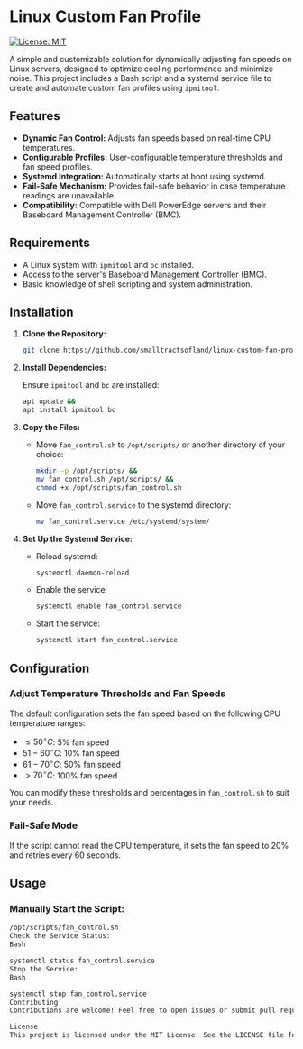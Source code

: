 # Linux Custom Fan Profile

[![License: MIT](https://img.shields.io/badge/License-MIT-yellow.svg)](https://opensource.org/licenses/MIT)

A simple and customizable solution for dynamically adjusting fan speeds on Linux servers, designed to optimize cooling performance and minimize noise. This project includes a Bash script and a systemd service file to create and automate custom fan profiles using `ipmitool`.

## Features

-   **Dynamic Fan Control:** Adjusts fan speeds based on real-time CPU temperatures.
-   **Configurable Profiles:** User-configurable temperature thresholds and fan speed profiles.
-   **Systemd Integration:** Automatically starts at boot using systemd.
-   **Fail-Safe Mechanism:** Provides fail-safe behavior in case temperature readings are unavailable.
-   **Compatibility:** Compatible with Dell PowerEdge servers and their Baseboard Management Controller (BMC).

## Requirements

-   A Linux system with `ipmitool` and `bc` installed.
-   Access to the server's Baseboard Management Controller (BMC).
-   Basic knowledge of shell scripting and system administration.

## Installation

1.  **Clone the Repository:**

    ```bash
    git clone https://github.com/smalltractsofland/linux-custom-fan-profile.git
    ```

2.  **Install Dependencies:**

    Ensure `ipmitool` and `bc` are installed:

    ```bash
    apt update &&
    apt install ipmitool bc
    ```

3.  **Copy the Files:**

    -   Move `fan_control.sh` to `/opt/scripts/` or another directory of your choice:

        ```bash
        mkdir -p /opt/scripts/ &&
        mv fan_control.sh /opt/scripts/ &&
        chmod +x /opt/scripts/fan_control.sh
        ```

    -   Move `fan_control.service` to the systemd directory:

        ```bash
        mv fan_control.service /etc/systemd/system/
        ```

4.  **Set Up the Systemd Service:**

    -   Reload systemd:

        ```bash
        systemctl daemon-reload
        ```

    -   Enable the service:

        ```bash
        systemctl enable fan_control.service
        ```

    -   Start the service:

        ```bash
        systemctl start fan_control.service
        ```

## Configuration

### Adjust Temperature Thresholds and Fan Speeds

The default configuration sets the fan speed based on the following CPU temperature ranges:

-   $\leq 50^\circ C$: 5% fan speed
-   $51-60^\circ C$: 10% fan speed
-   $61-70^\circ C$: 50% fan speed
-   $> 70^\circ C$: 100% fan speed

You can modify these thresholds and percentages in `fan_control.sh` to suit your needs.

### Fail-Safe Mode

If the script cannot read the CPU temperature, it sets the fan speed to 20% and retries every 60 seconds.

## Usage

### Manually Start the Script:

```bash
/opt/scripts/fan_control.sh
Check the Service Status:
Bash

systemctl status fan_control.service
Stop the Service:
Bash

systemctl stop fan_control.service
Contributing
Contributions are welcome! Feel free to open issues or submit pull requests to improve the script or add new features.

License
This project is licensed under the MIT License. See the LICENSE file for details.

